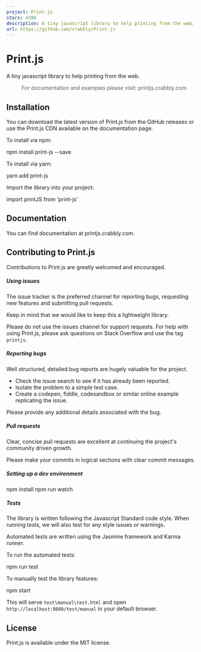```yaml
---
project: Print.js
stars: 4386
description: A tiny javascript library to help printing from the web.
url: https://github.com/crabbly/Print.js
---
```


Print.js
========

A tiny javascript library to help printing from the web.

> For documentation and examples please visit: printjs.crabbly.com

Installation
------------

You can download the latest version of Print.js from the GitHub releases or use the Print.js CDN available on the documentation page.

To install via npm:

npm install print-js --save

To install via yarn:

yarn add print-js

Import the library into your project:

import printJS from 'print-js'

Documentation
-------------

You can find documentation at printjs.crabbly.com.

Contributing to Print.js
------------------------

Contributions to Print.js are greatly welcomed and encouraged.

##### Using issues

The issue tracker is the preferred channel for reporting bugs, requesting new features and submitting pull requests.

Keep in mind that we would like to keep this a lightweight library.

Please do not use the issues channel for support requests. For help with using Print.js, please ask questions on Stack Overflow and use the tag `printjs`.

##### Reporting bugs

Well structured, detailed bug reports are hugely valuable for the project.

-   Check the issue search to see if it has already been reported.
-   Isolate the problem to a simple test case.
-   Create a codepen, fiddle, codesandbox or similar online example replicating the issue.

Please provide any additional details associated with the bug.

##### Pull requests

Clear, concise pull requests are excellent at continuing the project's community driven growth.

Please make your commits in logical sections with clear commit messages.

##### Setting up a dev environment

npm install
npm run watch

##### Tests

The library is written following the Javascript Standard code style. When running tests, we will also test for any style issues or warnings.

Automated tests are written using the Jasmine framework and Karma runner.

To run the automated tests:

npm run test

To manually test the library features:

npm start

This will serve `test\manual\test.html` and open `http://localhost:8080/test/manual` in your default browser.

License
-------

Print.js is available under the MIT license.
